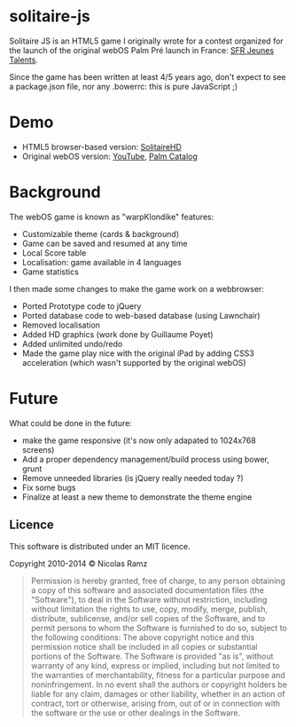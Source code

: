 solitaire-js
============

Solitaire JS is an HTML5 game I originally wrote for a contest organized for the launch of the original webOS Palm Pré launch in France: [SFR Jeunes Talents](http://www.generation-nt.com/sfr-jeunes-talents-concours-palm-webos-actualite-959281.html).

Since the game has been written at least 4/5 years ago, don't expect to see a package.json file, nor any .bowerrc: this is pure JavaScript ;)

Demo
====

* HTML5 browser-based version: [SolitaireHD](http://solitaire.warpdesign.fr)
* Original webOS version: [YouTube](http://www.youtube.com/watch?v=7L9sC-nBhf0), [Palm Catalog](https://developer.palm.com/appredirect/?packageid=com.warpdesign.warpklondike)


Background
==========

The webOS game is known as "warpKlondike" features:

* Customizable theme (cards & background)
* Game can be saved and resumed at any time
* Local Score table
* Localisation: game available in 4 languages
* Game statistics

I then made some changes to make the game work on a webbrowser:

* Ported Prototype code to jQuery
* Ported database code to web-based database (using Lawnchair)
* Removed localisation
* Added HD graphics (work done by Guillaume Poyet)
* Added unlimited undo/redo
* Made the game play nice with the original iPad by adding CSS3 acceleration (which wasn't supported by the original webOS)

Future
======

What could be done in the future:

* make the game responsive (it's now only adapated to 1024x768 screens)
* Add a proper dependency management/build process using bower, grunt
* Remove unneeded libraries (is jQuery really needed today ?)
* Fix some bugs
* Finalize at least a new theme to demonstrate the theme engine

Licence
-------

This software is distributed under an MIT licence.

Copyright 2010-2014 © Nicolas Ramz

> Permission is hereby granted, free of charge, to any person obtaining a copy of this software
> and associated documentation files (the "Software"), to deal in the Software without
> restriction, including without limitation the rights to use, copy, modify, merge, publish,
> distribute, sublicense, and/or sell copies of the Software, and to permit persons to whom the
> Software is furnished to do so, subject to the following conditions:
> The above copyright notice and this permission notice shall be included in all copies or
> substantial portions of the Software.
> The Software is provided "as is", without warranty of any kind, express or implied, including
> but not limited to the warranties of merchantability, fitness for a particular purpose and
> noninfringement. In no event shall the authors or copyright holders be liable for any claim,
> damages or other liability, whether in an action of contract, tort or otherwise, arising from,
> out of or in connection with the software or the use or other dealings in the Software.
